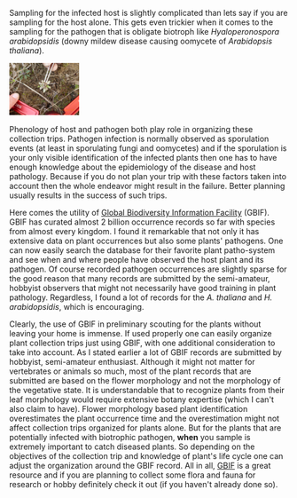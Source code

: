 
Sampling for the infected host is slightly complicated than lets say if you are sampling for the host alone. This gets even trickier when it comes to the sampling for the pathogen that is obligate biotroph like *Hyaloperonospora arabidopsidis* (downy mildew disease causing oomycete of *Arabidopsis thaliana*).

<img src="../assets/images/Gautam_Hpa_infectedPlant.png" width="25%" alt="<i> H. arabidopsidis</i>  infected <i>A. thaliana</i>" />

Phenology of host and pathogen both play role in organizing these collection trips. Pathogen infection is normally observed as sporulation events (at least in sporulating fungi and oomycetes) and if the sporulation is your only visible identification of the infected plants then one has to have enough knowledge about the epidemiology of the disease and host pathology. Because if you do not plan your trip with these factors taken into account then the whole endeavor might result in the failure. Better planning usually results in the success of such trips.

Here comes the utility of [Global Biodiversity Information Facility](https://www.gbif.org) (GBIF). GBIF has curated almost 2 billion occurrence records so far with species from almost every kingdom. I found it remarkable that not only it has extensive data on plant occurrences but also some plants' pathogens. One can now easily search the database for their favorite plant patho-system and see when and where people have observed the host plant and its pathogen. Of course recorded pathogen occurrences are slightly sparse for the good reason that  many records are submitted by the semi-amateur, hobbyist observers that might not necessarily have good training in plant pathology. Regardless, I found a lot of records for the *A. thaliana* and *H. arabidopsidis*, which is encouraging.

Clearly, the use of GBIF in preliminary scouting for the plants without leaving your home is immense. If used properly one can easily organize plant collection trips just using GBIF, with one additional consideration to take into account. As I stated earlier a lot of GBIF records are submitted by hobbyist, semi-amateur enthusiast. Although it might not matter for vertebrates or animals so much, most of the plant records that are submitted are based on the flower morphology and not the morphology of the vegetative state. It is understandable that to recognize plants from their leaf morphology would require extensive botany expertise (which I can't also claim to have). Flower morphology based plant identification overestimates the plant occurrence time and the overestimation might not  affect collection trips organized for plants alone. But for the plants that are potentially infected with biotrophic pathogen, **when** you sample is extremely important to catch diseased plants. So depending on the objectives of the collection trip and knowledge of plant's life cycle one can adjust the organization around the GBIF record. All in all, [GBIF](https://www.gbif.org) is a great resource and if you are planning to collect some flora and fauna for research or hobby definitely check it out (if you haven't already done so).
